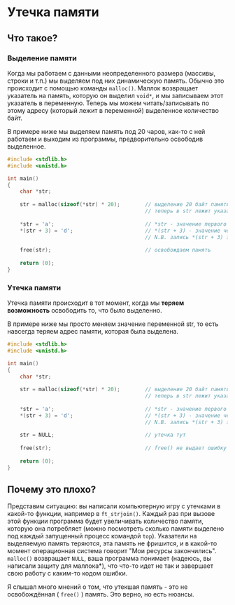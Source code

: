 # Утечка памяти

## Что такое?

### Выделение памяти

Когда мы работаем с данными неопределенного размера (массивы, строки и т.п.) мы выделяем под них динамическую память.
Обычно это происходит с помощью команды `malloc()`.
Маллок возвращает указатель на память, которую он выделил `void*`, и мы записываем этот указатель в переменную.
Теперь мы можем читать/записывать по этому адресу (который лежит в переменной) выделенное количество байт.

В примере ниже мы выделяем память под 20 чаров, как-то с ней работаем и выходим из программы, предворительно освободив выделенное.

```C
#include <stdlib.h>
#include <unistd.h>

int main()
{
    char *str;
    
    str = malloc(sizeof(*str) * 20);        // выделение 20 байт памяти под строку
                                            // теперь в str лежит указатель на эту память
                                     
    *str = 'a';                             // *str - значение первого (нулевого) байта из этой памяти
    *(str + 3) = 'd';                       // *(str + 3) - значение четвертого (третьего) байта и т.д.
                                            // N.B. запись *(str + 3) эквивалентна str[3]
    
    free(str);                              // освобождаем память
    
    return (0);
}

```

### Утечка памяти

Утечка памяти происходит в тот момент, когда мы **теряем возможность** освободить то, что было выделенно.

В примере ниже мы просто меняем значение переменной str, то есть навсегда теряем адрес памяти, которая была выделена.

```C
#include <stdlib.h>
#include <unistd.h>

int main()
{
    char *str;
    
    str = malloc(sizeof(*str) * 20);        // выделение 20 байт памяти под строку
                                            // теперь в str лежит указатель на эту память
                                     
    *str = 'a';                             // *str - значение первого (нулевого) байта из этой памяти
    *(str + 3) = 'd';                       // *(str + 3) - значение четвертого (третьего) байта и т.д.
                                            // N.B. запись *(str + 3) эквивалентна str[3]
                                            
    str = NULL;                             // утечка тут                                        
    
    free(str);                              // free() не выдает ошибку при аргументе NULL
    
    return (0);
}

```

## Почему это плохо?

Представим ситуацию: вы написали компьютерную игру с утечками в какой-то функции, например в `ft_strjoin()`. Каждый раз при вызове этой функции программа будет увеличивать количество памяти, которую она потребляет (можно посмотреть сколько памяти выделено под каждый запущенный процесс командой `top`). Указатели на выделяемую память теряются, эта память не фришится, и в какой-то момент операционная система говорит "Мои ресурсы закончились". `malloc()` возвращает `NULL`, ваша программа понимает (надеюсь, вы написали защиту для маллока\*), что что-то идет не так и завершает свою работу с каким-то кодом ошибки.

Я слышал много мнений о том, что утекшая память - это не освобождённая ( `free()` ) память. Это верно, но есть нюансы. 
